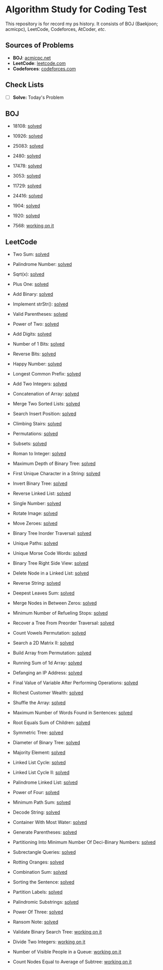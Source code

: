 # Algorithm Study for Coding Test
This repository is for record my ps history. It consists of BOJ (Baekjoon; acmicpc), LeetCode, Codeforces, AtCoder,  *etc*.

## Sources of Problems
 - **BOJ**: [acmicpc.net](https://acmicpc.net)
 - **LeetCode**: [leetcode.com](https://leetcode.com)
 - **Codeforces**: [codeforces.com](https://codeforces.com)

## Check Lists
 - [ ] **Solve:** Today's Problem

## BOJ

 - 18108: [solved](https://www.acmicpc.net/problem/18108)

 - 10926: [solved](https://www.acmicpc.net/problem/10926)

 - 25083: [solved](https://www.acmicpc.net/problem/25083)

 - 2480: [solved](https://www.acmicpc.net/problem/2480)

 - 17478: [solved](https://www.acmicpc.net/problem/17478)

 - 3053: [solved](https://www.acmicpc.net/problem/3053)

 - 11729: [solved](https://www.acmicpc.net/problem/11729)

 - 24416: [solved](https://www.acmicpc.net/problem/24416)

 - 1904: [solved](https://www.acmicpc.net/problem/1904)

 - 1920: [solved](https://www.acmicpc.net/problem/1920)

 - 7568: [working on it](https://www.acmicpc.net/problem/7568)

## LeetCode

 - Two Sum: [solved](https://leetcode.com/problems/two-sum)

 - Palindrome Number: [solved](https://leetcode.com/problems/palindrome-number)

 - Sqrt(x): [solved](https://leetcode.com/problems/sqrtx)

 - Plus One: [solved](https://leetcode.com/problems/plus-one)

 - Add Binary: [solved](https://leetcode.com/problems/add-binary)

 - Implement strStr(): [solved](https://leetcode.com/problems/implement-strstr)

 - Valid Parentheses: [solved](https://leetcode.com/problems/valid-parentheses)

 - Power of Two: [solved](https://leetcode.com/problems/power-of-two)

 - Add Digits: [solved](https://leetcode.com/problems/add-digits)

 - Number of 1 Bits: [solved](https://leetcode.com/problems/number-of-1-bits)

 - Reverse Bits: [solved](https://leetcode.com/problems/reverse-bits)

 - Happy Number: [solved](https://leetcode.com/problems/happy-number)

 - Longest Common Prefix: [solved](https://leetcode.com/problems/longest-common-prefix)

 - Add Two Integers: [solved](https://leetcode.com/problems/add-two-integers)

 - Concatenation of Array: [solved](https://leetcode.com/problems/concatenation-of-array)

 - Merge Two Sorted Lists: [solved](https://leetcode.com/problems/merge-two-sorted-lists)
 
 - Search Insert Position: [solved](https://leetcode.com/problems/search-insert-position)

 - Climbing Stairs: [solved](https://leetcode.com/problems/climbing-stairs)

 - Permutations: [solved](https://leetcode.com/problems/permutations)

 - Subsets: [solved](https://leetcode.com/problems/subsets)

 - Roman to Integer: [solved](https://leetcode.com/problems/roman-to-integer)

 - Maximum Depth of Binary Tree: [solved](https://leetcode.com/problems/maximum-depth-of-binary-tree)

 - First Unique Character in a String: [solved](https://leetcode.com/problems/first-unique-character-in-a-string)

 - Invert Binary Tree: [solved](https://leetcode.com/problems/invert-binary-tree)

 - Reverse Linked List: [solved](https://leetcode.com/problems/reverse-linked-list)

 - Single Number: [solved](https://leetcode.com/problems/single-number)

 - Rotate Image: [solved](https://leetcode.com/problems/rotate-image)

 - Move Zeroes: [solved](https://leetcode.com/problems/move-zeroes)

 - Binary Tree Inorder Traversal: [solved](https://leetcode.com/problems/binary-tree-inorder-traversal)

 - Unique Paths: [solved](https://leetcode.com/problems/unique-paths)

 - Unique Morse Code Words: [solved](https://leetcode.com/problems/unique-morse-code-words)

 - Binary Tree Right Side View: [solved](https://leetcode.com/problems/binary-tree-right-side-view)

 - Delete Node in a Linked List: [solved](https://leetcode.com/problems/delete-node-in-a-linked-list)

 - Reverse String: [solved](https://leetcode.com/problems/reverse-string)

 - Deepest Leaves Sum: [solved](https://leetcode.com/problems/deepest-leaves-sum)

 - Merge Nodes in Between Zeros: [solved](https://leetcode.com/problems/merge-nodes-in-between-zeros)

 - Minimum Number of Refueling Stops: [solved](https://leetcode.com/problems/minimum-number-of-refueling-stops)

 - Recover a Tree From Preorder Traversal: [solved](https://leetcode.com/problems/recover-a-tree-from-preorder-traversal)

 - Count Vowels Permutation: [solved](https://leetcode.com/problems/count-vowels-permutation)

 - Search a 2D Matrix II: [solved](https://leetcode.com/problems/search-a-2d-matrix-ii)

 - Build Array from Permutation: [solved](https://leetcode.com/problems/build-array-from-permutation)
 
 - Running Sum of 1d Array: [solved](https://leetcode.com/problems/running-sum-of-1d-array)

 - Defanging an IP Address: [solved](https://leetcode.com/problems/defanging-an-ip-address)

 - Final Value of Variable After Performing Operations: [solved](https://leetcode.com/problems/final-value-of-variable-after-performing-operations)

 - Richest Customer Wealth: [solved](https://leetcode.com/problems/richest-customer-wealth)

 - Shuffle the Array: [solved](https://leetcode.com/problems/shuffle-the-array)

 - Maximum Number of Words Found in Sentences: [solved](https://leetcode.com/problems/maximum-number-of-words-found-in-a-sentence)

 - Root Equals Sum of Children: [solved](https://leetcode.com/problems/root-equals-to-sum-of-left-leaves)

 - Symmetric Tree: [solved](https://leetcode.com/problems/symmetric-tree)

 - Diameter of Binary Tree: [solved](https://leetcode.com/problems/diameter-of-binary-tree)

 - Majority Element: [solved](https://leetcode.com/problems/majority-element)

 - Linked List Cycle: [solved](https://leetcode.com/problems/linked-list-cycle)

 - Linked List Cycle II: [solved](https://leetcode.com/problems/linked-list-cycle-ii)

 - Palindrome Linked List: [solved](https://leetcode.com/problems/palindrome-linked-list)

 - Power of Four: [solved](https://leetcode.com/problems/power-of-four)

 - Minimum Path Sum: [solved](https://leetcode.com/problems/minimum-path-sum)

 - Decode String: [solved](https://leetcode.com/problems/decode-string)

 - Container With Most Water: [solved](https://leetcode.com/problems/container-with-most-water)

 - Generate Parentheses: [solved](https://leetcode.com/problems/generate-parentheses)

 - Partitioning Into Minimum Number Of Deci-Binary Numbers: [solved](https://leetcode.com/problems/partitioning-into-minimum-number-of-deci-binary-numbers)

 - Subrectangle Queries: [solved](https://leetcode.com/problems/subrectangle-queries)

 - Rotting Oranges: [solved](https://leetcode.com/problems/rotting-oranges)

 - Combination Sum: [solved](https://leetcode.com/problems/combination-sum)

 - Sorting the Sentence: [solved](https://leetcode.com/problems/sorting-the-sentence)

 - Partition Labels: [solved](https://leetcode.com/problems/partition-labels)

 - Palindromic Substrings: [solved](https://leetcode.com/problems/palindromic-substrings)

 - Power Of Three: [solved](https://leetcode.com/problems/power-of-three)

 - Ransom Note: [solved](https://leetcode.com/problems/ransom-note)

 - Validate Binary Search Tree: [working on it](https://leetcode.com/problems/validate-binary-search-tree)

 - Divide Two Integers: [working on it](https://leetcode.com/problems/divide-two-integers)

 - Number of Visible People in a Queue: [working on it](https://leetcode.com/problems/number-of-visible-people-in-a-queue)

 - Count Nodes Equal to Average of Subtree: [working on it](https://leetcode.com/problems/count-nodes-equal-to-average-of-subtree)
